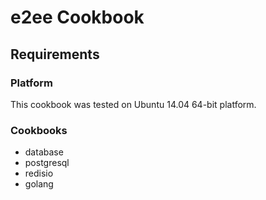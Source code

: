e2ee Cookbook
==============

Requirements
------------
### Platform
This cookbook was tested on Ubuntu 14.04 64-bit platform.

### Cookbooks
- database
- postgresql
- redisio
- golang

